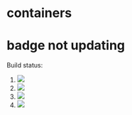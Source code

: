 # containers
# badge not updating

Build status:

1. [![](https://github.com/NACB/containers/workflows/tests-fibonacci/badge.svg)](https://github.com/NACB/containers/actions?query=workflow%3Atests-fibonacci)
1. [![](https://github.com/NACB/containers/workflows/tests-range/badge.svg)](https://github.com/NACB/containers/actions?query=workflow%3Atests-range)
1. [![](https://github.com/NACB/containers/workflows/tests-BST/badge.svg)](https://github.com/NACB/containers/actions?query=workflow%3Atests-BST)
1. [![](https://github.com/NACB/containers/workflows/tests-BinaryTree/badge.svg)](https://github.com/NACB/containers/actions?query=workflow%3Atests-BinaryTree)
